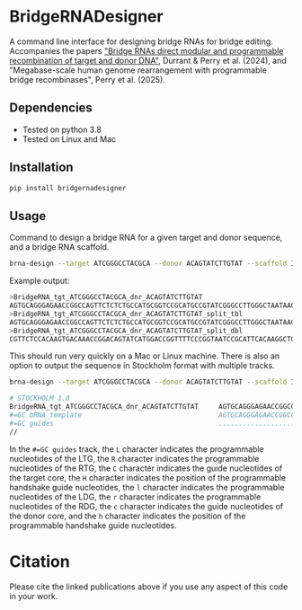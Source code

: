 # BridgeRNADesigner
A command line interface for designing bridge RNAs for bridge editing. Accompanies the papers
["Bridge RNAs direct modular and programmable recombination of target and 
donor DNA"](https://doi.org/10.1038/s41586-024-07552-4), Durrant & Perry et al. (2024), and "Megabase-scale human genome rearrangement with programmable bridge recombinases", Perry et al. (2025).

## Dependencies
* Tested on python 3.8
* Tested on Linux and Mac

## Installation
```bash
pip install bridgernadesigner
```

## Usage
Command to design a bridge RNA for a given target and donor sequence, and a bridge RNA scaffold.

```bash
brna-design --target ATCGGGCCTACGCA --donor ACAGTATCTTGTAT --scaffold IS622_bRNA_enhanced
```

Example output:
```bash
>BridgeRNA_tgt_ATCGGGCCTACGCA_dnr_ACAGTATCTTGTAT
AGTGCAGGGAGAACCGGCCAGTTCTCTCTGCCATGCGGTCCGCATGCCGTATCGGGCCTTGGGCTAATAACCCGTTGCGTAGATTGGCAGCGGACCGCGCCGTTCTCCACAAGTGACAAACCGGACAGTATCATGGACCGGTTTTCCCGGTAATCCGCATTCACAAGGCTGGTCTCACTTGTGGAGAACG
>BridgeRNA_tgt_ATCGGGCCTACGCA_dnr_ACAGTATCTTGTAT_split_tbl
AGTGCAGGGAGAACCGGCCAGTTCTCTCTGCCATGCGGTCCGCATGCCGTATCGGGCCTTGGGCTAATAACCCGTTGCGTAGATTGGCAGCGGACCGC
>BridgeRNA_tgt_ATCGGGCCTACGCA_dnr_ACAGTATCTTGTAT_split_dbl
CGTTCTCCACAAGTGACAAACCGGACAGTATCATGGACCGGTTTTCCCGGTAATCCGCATTCACAAGGCTGGTCTCACTTGTGGAGAACG
```

This should run very quickly on a Mac or Linux machine. There is also an option to output the sequence in Stockholm format with multiple tracks.

```bash
brna-design --target ATCGGGCCTACGCA --donor ACAGTATCTTGTAT --scaffold IS622_bRNA_enhanced -of stockholm
```

```bash
# STOCKHOLM 1.0
BridgeRNA_tgt_ATCGGGCCTACGCA_dnr_ACAGTATCTTGTAT     AGTGCAGGGAGAACCGGCCAGTTCTCTCTGCCATGCGGTCCGCATGCCGTATCGGGCCTTGGGCTAATAACCCGTTGCGTAGATTGGCAGCGGACCGCGCCGTTCTCCACAAGTGACAAACCGGACAGTATCATGGACCGGTTTTCCCGGTAATCCGCATTCACAAGGCTGGTCTCACTTGTGGAGAACG
#=GC bRNA_template                                  AGTGCAGGGAGAACCGGCCAGTTCTCTCTGCCATGCGGTCCGCATGCCGTNNNNNNNNNTGGGCTAATAACCCGTNNNNNNNNNTGGCAGCGGACCGCGCCGTTCTCCACAAGTGACAAACCGGNNNNNNNNATGGACCGGTTTTCCCGGTAATCCGCNNTCNNNNNNNTGGTCTCACTTGTGGAGAACG
#=GC guides                                         ..................................................LLLLLLLCC................RRRRRCCHH........................................lllllllc..........................rr..rrrcchh.....................
//
```

In the `#=GC guides` track, the `L` character indicates the programmable nucleotides of the LTG, the `R` character
indicates the programmable nucleotides of the RTG, the `C` character indicates the guide nucleotides of the 
target core, the `H` character indicates the position of the programmable handshake guide nucleotides, the 
`l` character indicates the programmable nucleotides of the LDG, the `r` character
indicates the programmable nucleotides of the RDG, the `c` character indicates the guide nucleotides of the 
donor core, and the `h` character indicates the position of the programmable handshake guide nucleotides.

# Citation
Please cite the linked publications above if you use any aspect of this code in your work.
